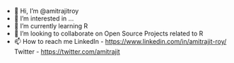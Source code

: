 - 👋 Hi, I’m @amitrajitroy
- 👀 I’m interested in ...
- 🌱 I’m currently learning R
- 💞️ I’m looking to collaborate on Open Source Projects related to R
- 📫 How to reach me LinkedIn - https://www.linkedin.com/in/amitrajit-roy/
                      Twitter - https://twitter.com/amitrajit

<!---
amitrajitroy/amitrajitroy is a ✨ special ✨ repository because its `README.md` (this file) appears on your GitHub profile.
You can click the Preview link to take a look at your changes.
--->
